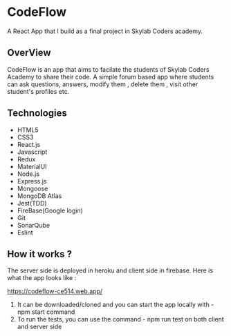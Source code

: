 # CodeFlow
A React App that I build as a final project in Skylab Coders academy.
 
## OverView
CodeFlow is an app that aims to facilate the students of Skylab Coders Academy to share their code. 
A simple forum based app where students can ask questions, answers, modify them , delete them , visit other student's profiles etc.

## Technologies
 - HTML5
 - CSS3
 - React.js
 - Javascript
 - Redux
 - MaterialUI
 - Node.js
 - Express.js
 - Mongoose
 - MongoDB Atlas
 - Jest(TDD)
 - FireBase(Google login)
 - Git
 - SonarQube
 - Eslint

## How it works ? 
 The server side is deployed in heroku and client side in firebase.
 Here is what the app looks like : 
 
 https://codeflow-ce514.web.app/

 1. It can be downloaded/cloned and you can start the app locally with - npm start command
 2. To run the tests, you can use the command - npm run test on both client and server side

